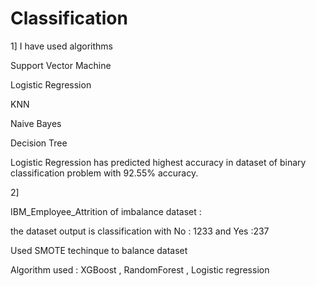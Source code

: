 # Classification

1]
I have used algorithms 

Support Vector Machine

Logistic Regression

KNN

Naive Bayes

Decision Tree

Logistic Regression has predicted highest accuracy in dataset of binary classification problem with 92.55% accuracy.

2]

IBM_Employee_Attrition of imbalance dataset : 

the dataset output is classification with No : 1233 and Yes :237

Used SMOTE techinque to balance dataset

Algorithm used : XGBoost , RandomForest , Logistic regression
